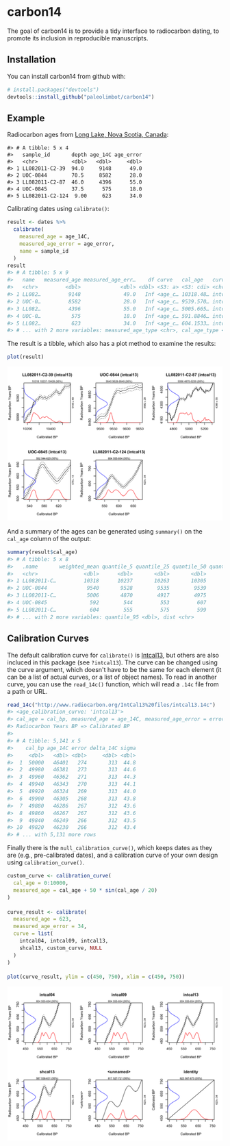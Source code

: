 
<!-- README.md is generated from README.Rmd. Please edit that file -->
carbon14
========

The goal of carbon14 is to provide a tidy interface to radiocarbon dating, to promote its inclusion in reproducible manuscripts.

Installation
------------

You can install carbon14 from github with:

``` r
# install.packages("devtools")
devtools::install_github("paleolimbot/carbon14")
```

Example
-------

Radiocarbon ages from [Long Lake, Nova Scotia, Canada](http://www.facetsjournal.com/doi/10.1139/facets-2017-0004):

    #> # A tibble: 5 x 4
    #>   sample_id       depth age_14C age_error
    #>   <chr>           <dbl>   <dbl>     <dbl>
    #> 1 LL082011-C2-39  94.0     9148      49.0
    #> 2 UOC-0844        70.5     8582      28.0
    #> 3 LL082011-C2-87  46.0     4396      55.0
    #> 4 UOC-0845        37.5      575      18.0
    #> 5 LL082011-C2-124  9.00     623      34.0

Calibrating dates using `calibrate()`:

``` r
result <- dates %>%
  calibrate(
    measured_age = age_14C, 
    measured_age_error = age_error,
    name = sample_id
  )
result
#> # A tibble: 5 x 9
#>   name   measured_age measured_age_err…    df curve   cal_age   curve_name
#>   <chr>         <dbl>             <dbl> <dbl> <S3: a> <S3: cdi> <chr>     
#> 1 LL082…         9148              49.0   Inf <age_c… 10318.48… intcal13  
#> 2 UOC-0…         8582              28.0   Inf <age_c… 9539.570… intcal13  
#> 3 LL082…         4396              55.0   Inf <age_c… 5005.665… intcal13  
#> 4 UOC-0…          575              18.0   Inf <age_c… 591.8846… intcal13  
#> 5 LL082…          623              34.0   Inf <age_c… 604.1533… intcal13  
#> # ... with 2 more variables: measured_age_type <chr>, cal_age_type <chr>
```

The result is a tibble, which also has a plot method to examine the results:

``` r
plot(result)
```

![](README-plot_long_lake-1.png)

And a summary of the ages can be generated using `summary()` on the `cal_age` column of the output:

``` r
summary(result$cal_age)
#> # A tibble: 5 x 8
#>   .name       weighted_mean quantile_5 quantile_25 quantile_50 quantile_75
#>   <chr>               <dbl>      <dbl>       <dbl>       <dbl>       <dbl>
#> 1 LL082011-C…         10318      10237       10263       10305       10362
#> 2 UOC-0844             9540       9528        9535        9539        9543
#> 3 LL082011-C…          5006       4870        4917        4975        5040
#> 4 UOC-0845              592        544         553         607         618
#> 5 LL082011-C…           604        555         575         599         635
#> # ... with 2 more variables: quantile_95 <dbl>, dist <chr>
```

Calibration Curves
------------------

The default calibration curve for `calibrate()` is [Intcal13](http://www.radiocarbon.org/IntCal13.htm), but others are also incluced in this package (see `?intcal13`). The curve can be changed using the curve argument, which doesn't have to be the same for each element (it can be a list of actual curves, or a list of object names). To read in another curve, you can use the `read_14c()` function, which will read a `.14c` file from a path or URL.

``` r
read_14c("http://www.radiocarbon.org/IntCal13%20files/intcal13.14c")
#> <age_calibration_curve: 'intcal13'>
#> cal_age = cal_bp, measured_age = age_14C, measured_age_error = error
#> Radiocarbon Years BP => Calibrated BP
#> 
#> # A tibble: 5,141 x 5
#>    cal_bp age_14C error delta_14C sigma
#>     <dbl>   <dbl> <dbl>     <dbl> <dbl>
#>  1  50000   46401   274       313  44.8
#>  2  49980   46381   273       313  44.6
#>  3  49960   46362   271       313  44.3
#>  4  49940   46343   270       313  44.1
#>  5  49920   46324   269       313  44.0
#>  6  49900   46305   268       313  43.8
#>  7  49880   46286   267       312  43.6
#>  8  49860   46267   267       312  43.6
#>  9  49840   46249   266       312  43.5
#> 10  49820   46230   266       312  43.4
#> # ... with 5,131 more rows
```

Finally there is the `null_calibration_curve()`, which keeps dates as they are (e.g., pre-calibrated dates), and a calibration curve of your own design using `calibration_curve()`.

``` r
custom_curve <- calibration_curve(
  cal_age = 0:10000,
  measured_age = cal_age + 50 * sin(cal_age / 20)
)

curve_result <- calibrate(
  measured_age = 623, 
  measured_age_error = 34,
  curve = list(
    intcal04, intcal09, intcal13,
    shcal13, custom_curve, NULL
  )
)

plot(curve_result, ylim = c(450, 750), xlim = c(450, 750))
```

![](README-plot_cal_curves-1.png)
